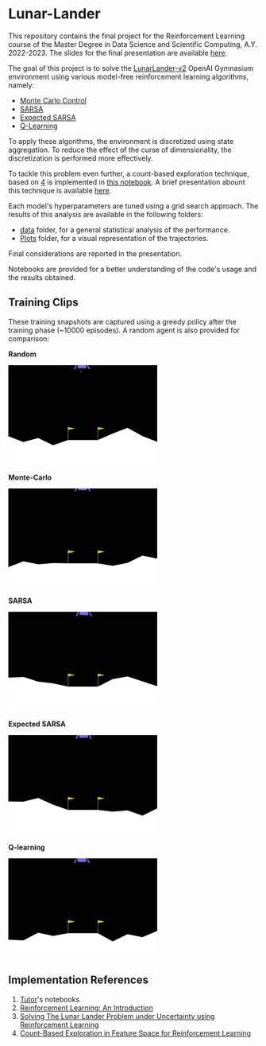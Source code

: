 # Lunar-Lander

This repository contains the final project for the Reinforcement Learning course of the Master Degree in Data Science and Scientific Computing, A.Y. 2022-2023. The slides for the final presentation are available [here](Lunar_Lander_presentation.pdf).

The goal of this project is to solve the [LunarLander-v2](https://gymnasium.farama.org/environments/box2d/lunar_lander/) OpenAI Gymnasium environment using various model-free reinforcement learning algorithms, namely:

- [Monte Carlo Control](src/MC_lander.py)
- [SARSA](src/SARSA_lander.py)
- [Expected SARSA](src/ESARSA_lander.py)
- [Q-Learning](src/Q_lander.py)

To apply these algorithms, the environment is discretized using state aggregation. To reduce the effect of the curse of dimensionality, the discretization is performed more effectively.

To tackle this problem even further, a count-based exploration technique, based on [4](https://arxiv.org/pdf/1706.08090.pdf) is implemented in [this notebook](presentations/Sarsa_expl_count.ipynb).
A brief presentation abount this technique is available [here](presentations/exploration_counts_presentation.pdf).

Each model's hyperparameters are tuned using a grid search approach. The results of this analysis are available in the following folders:

- [data](data) folder, for a general statistical analysis of the performance.
- [Plots](Plots) folder, for a visual representation of the trajectories. 

Final considerations are reported in the presentation.

Notebooks are provided for a better understanding of the code's usage and the results obtained.

## Training Clips

These training snapshots are captured using a greedy policy after the training phase (~10000 episodes). A random agent is also
provided for comparison:  

**Random** 

<img src="gifs/random.gif" width="300" height="200"/>

**Monte-Carlo**  

<img src="gifs/MC.gif" width="300" height="200"/>

**SARSA**

<img src="gifs/SARSA.gif" width="300" height="200"/>

**Expected SARSA**

<img src="gifs/ESARSA.gif" width="300" height="200"/>

**Q-learning**  

<img src="gifs/Q.gif" width="300" height="200"/>

## Implementation References  

1. [Tutor](https://www.ictp.it/member/emanuele-panizon)'s notebooks 
2. [Reinforcement Learning: An Introduction](http://incompleteideas.net/book/the-book-2nd.html)
3. [Solving The Lunar Lander Problem under Uncertainty using Reinforcement Learning](https://arxiv.org/abs/2011.11850)
4. [Count-Based Exploration in Feature Space for Reinforcement Learning](https://arxiv.org/pdf/1706.08090.pdf)

